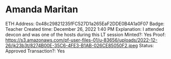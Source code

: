 # Amanda Maritan

ETH Address: 0x48c29821235fFC527D1a265EaF2DDE0B4A1a0F07
Badge: Teacher
Created time: December 26, 2022 1:40 PM
Explanation: I attended devcon and was one of the hosts during this LT session
Minted?: Yes
Proof: https://s3.amazonaws.com/pf-user-files-01/u-83656/uploads/2022-12-26/jk23b3t/8274B00E-35C6-4FE3-B1AB-026CE85050F2.jpeg
Status: Approved
Transaction?: Yes
